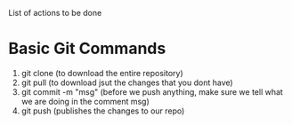 
List of actions to be done


# Basic Git Commands 

1) git clone (to download the entire repository)
2) git pull (to download jsut the changes that you dont have)
3) git commit -m "msg"  (before we push anything, make sure we tell what we are doing in the comment msg)
4) git push (publishes the changes to our repo)
